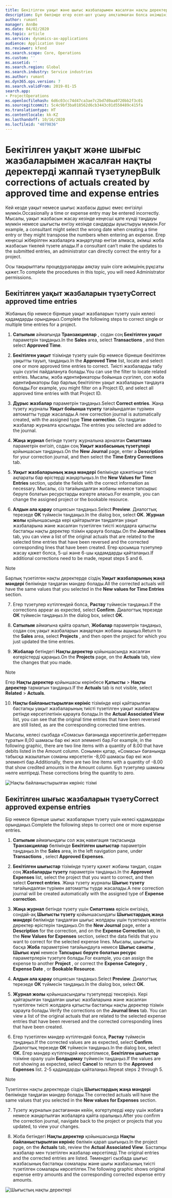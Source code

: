 ```yaml
---
title: Бекітілген уақыт және шығыс жазбаларымен жасалған нақты деректерді жаппай түзетулер
description: Бұл бөлімде егер есеп-шот ұсыну аяқталмаған болса әкімшінің бұған дейін бекітілген уақыт немесе шығыс жазбаларына бірлі-жарым немесе жаппай түзетулер енгізуі жөнінде түсінік беріледі.
author: rumant
manager: AnnBe
ms.date: 04/02/2020
ms.topic: article
ms.service: dynamics-ax-applications
audience: Application User
ms.reviewer: kfend
ms.search.scope: Core, Operations
ms.custom: ''
ms.assetid: ''
ms.search.region: Global
ms.search.industry: Service industries
ms.author: rumant
ms.dyn365.ops.version: 7
ms.search.validFrom: 2019-01-15
search.app:
- ProjectOperations
ms.openlocfilehash: 6d6c03cc74d47ca3ae7c2bd7d0aa0720bb2f3c01
ms.sourcegitcommit: 5c4c9bf3ba018562d6cb3443c01d550489c415fa
ms.translationtype: HT
ms.contentlocale: kk-KZ
ms.lasthandoff: 10/16/2020
ms.locfileid: "4079836"
---
```

# <a name="bulk-corrections-of-actuals-created-by-approved-time-and-expense-entries"></a><span data-ttu-id="aa519-103">Бекітілген уақыт және шығыс жазбаларымен жасалған нақты деректерді жаппай түзетулер</span><span class="sxs-lookup"><span data-stu-id="aa519-103">Bulk corrections of actuals created by approved time and expense entries</span></span>

<span data-ttu-id="aa519-104">Кей кезде уақыт немесе шығыс жазбасы дұрыс емес енгізілуі мүмкін.</span><span class="sxs-lookup"><span data-stu-id="aa519-104">Occasionally a time or expense entry may be entered incorrectly.</span></span> <span data-ttu-id="aa519-105">Мысалы, уақыт жазбасын жасау кезінде кеңесші қате күнді таңдауы мүмкін немесе шығысты енгізу кезінде сандарды ауыстыруы мүмкін.</span><span class="sxs-lookup"><span data-stu-id="aa519-105">For example, a consultant might select the wrong date when creating a time entry or they might transpose the numbers when entering an expense.</span></span> <span data-ttu-id="aa519-106">Егер кеңесші жіберілген жазбаларға жаңартулар енгізе алмаса, әкімші жоба жазбасын тікелей түзете алады.</span><span class="sxs-lookup"><span data-stu-id="aa519-106">If a consultant can’t make the updates to the submitted entries, an administrator can directly correct the entry for a project.</span></span>

<span data-ttu-id="aa519-107">Осы тақырыптағы процедураларды аяқтау үшін сізге әкімшінің рұқсаты қажет.</span><span class="sxs-lookup"><span data-stu-id="aa519-107">To complete the procedures in this topic, you will need Administrator permissions.</span></span>

## <a name="correct-approved-time-entries"></a><span data-ttu-id="aa519-108">Бекітілген уақыт жазбаларын түзету</span><span class="sxs-lookup"><span data-stu-id="aa519-108">Correct approved time entries</span></span>     

<span data-ttu-id="aa519-109">Жобаның бір немесе бірнеше уақыт жазбаларын түзету үшін келесі қадамдарды орындаңыз.</span><span class="sxs-lookup"><span data-stu-id="aa519-109">Complete the following steps to correct single or multiple time entries for a project.</span></span>

1. <span data-ttu-id="aa519-110">**Сатылым** аймағында **Транзакциялар** , содан соң **Бекітілген уақыт** параметрін таңдаңыз.</span><span class="sxs-lookup"><span data-stu-id="aa519-110">In the **Sales** area, select **Transactions** , and then select **Approved Time**.</span></span> 

2. <span data-ttu-id="aa519-111">**Бекітілген уақыт** тізімінде түзету үшін бір немесе бірнеше бекітілген уақытты тауып, таңдаңыз.</span><span class="sxs-lookup"><span data-stu-id="aa519-111">In the **Approved Time** list, locate and select one or more approved time entries to correct.</span></span> <span data-ttu-id="aa519-112">Тиісті жазбаларды табу үшін сүзгіні пайдалануға болады.</span><span class="sxs-lookup"><span data-stu-id="aa519-112">You can use the filter to locate related entries.</span></span> <span data-ttu-id="aa519-113">Мысалы, жоба идентификаторы бойынша сүзгілеп, сол жоба идентификаторы бар барлық бекітіліген уақыт жазбаларын таңдауға болады.</span><span class="sxs-lookup"><span data-stu-id="aa519-113">For example, you might filter on a Project ID, and select all approved time entries with that Project ID.</span></span>

3. <span data-ttu-id="aa519-114">**Дұрыс жазбалар** параметрін таңдаңыз.</span><span class="sxs-lookup"><span data-stu-id="aa519-114">Select **Correct entries**.</span></span> <span data-ttu-id="aa519-115">Жаңа түзету журналы **Уақыт бойынша түзету** тағайындалған түрімен автоматты түрде жасалады.</span><span class="sxs-lookup"><span data-stu-id="aa519-115">A new correction journal is automatically created, with the assigned type **Time correction**.</span></span> <span data-ttu-id="aa519-116">Сіз таңдаған жазбалар журналға қосылады.</span><span class="sxs-lookup"><span data-stu-id="aa519-116">The entries you selected are added to the journal.</span></span> 

4. <span data-ttu-id="aa519-117">**Жаңа журнал** бетінде түзету журналына арналған **Сипаттама** параметрін енгізіп, содан соң **Уақыт жазбасының түзетулері** қойыншасын таңдаңыз.</span><span class="sxs-lookup"><span data-stu-id="aa519-117">On the **New Journal** page, enter a **Description** for your correction journal, and then select the **Time Entry Corrections** tab.</span></span>  
5. <span data-ttu-id="aa519-118">**Уақыт жазбаларының жаңа мәндері** бөлімінде қажетінше тиісті ақпараты бар өрістерді жаңартыңыз.</span><span class="sxs-lookup"><span data-stu-id="aa519-118">In the **New Values for Time Entries** section, update the fields with the correct information as necessary.</span></span> <span data-ttu-id="aa519-119">Мысалы, сіз тағайындалған жобаны немесе тапсырыс беруге болатын ресурстарды өзгерте аласыз.</span><span class="sxs-lookup"><span data-stu-id="aa519-119">For example, you can change the assigned project or the bookable resource.</span></span>

6. <span data-ttu-id="aa519-120">**Алдын ала қарау** опциясын таңдаңыз.</span><span class="sxs-lookup"><span data-stu-id="aa519-120">Select **Preview**.</span></span> <span data-ttu-id="aa519-121">Диалогтық терезеде **ОК** түймесін таңдаңыз.</span><span class="sxs-lookup"><span data-stu-id="aa519-121">In the dialog box, select **OK**.</span></span> <span data-ttu-id="aa519-122">**Журнал жолы** қойыншасында кері қайтарылған таңдалған уақыт жазбаларына және жасалған түзетілген тиісті жолдарға қатысты бастапқы нақты деректер тізімін қарауға болады.</span><span class="sxs-lookup"><span data-stu-id="aa519-122">On the **Journal lines** tab, you can view a list of the original actuals that are related to the selected time entries that have been reversed and the corrected corresponding lines that have been created.</span></span> <span data-ttu-id="aa519-123">Егер қосымша түзетулер жасау қажет болса, 5-ші және 6-шы қадамдарды қайталаңыз.</span><span class="sxs-lookup"><span data-stu-id="aa519-123">If additional corrections need to be made, repeat steps 5 and 6.</span></span> 

> [!NOTE]
> <span data-ttu-id="aa519-124">Барлық түзетілген нақты деректерде сіздің **Уақыт жазбаларының жаңа мәндері** бөлімінде таңдаған мәндер болады.</span><span class="sxs-lookup"><span data-stu-id="aa519-124">All the corrected actuals will have the same values that you selected in the **New values for Time Entries** section.</span></span>

7. <span data-ttu-id="aa519-125">Егер түзетулер күтілгендей болса, **Растау** түймесін таңдаңыз.</span><span class="sxs-lookup"><span data-stu-id="aa519-125">If the corrections appear as expected, select **Confirm**.</span></span> <span data-ttu-id="aa519-126">Диалогтық терезеде **ОК** түймесін таңдаңыз.</span><span class="sxs-lookup"><span data-stu-id="aa519-126">In the dialog box, select **OK**.</span></span>

8. <span data-ttu-id="aa519-127">**Сатылым** аймағына қайта оралып, **Жобалар** параметрін таңдаңыз, содан соң уақыт жазбаларын жаңартқан жобаны ашыңыз.</span><span class="sxs-lookup"><span data-stu-id="aa519-127">Return to the **Sales** area, select **Projects** , and then open the project for which you just updated the time entries.</span></span> 

9. <span data-ttu-id="aa519-128">**Жобалар** бетіндегі **Нақты деректер** қойыншасында жасалған өзгерістерді қараңыз.</span><span class="sxs-lookup"><span data-stu-id="aa519-128">On the **Projects** page, on the **Actuals** tab, view the changes that you made.</span></span> 

> [!NOTE]
> <span data-ttu-id="aa519-129">Егер **Нақты деректер** қойыншасы көрінбесе **Қатысты** > **Нақты деректер** тармағын таңдаңыз.</span><span class="sxs-lookup"><span data-stu-id="aa519-129">If the **Actuals** tab is not visible, select **Related** > **Actuals**.</span></span>  

10. <span data-ttu-id="aa519-130">**Нақты байланыстырылған көрініс** тізімінде кері қайтарылған бастапқы уақыт жазбаларының тиісті түзетілген уақыт жазбалары ретінде көрсетілетінін қарауға болады.</span><span class="sxs-lookup"><span data-stu-id="aa519-130">In the **Actual Associated View** list, you can see that the original time entries that have been reversed are still listed, as are the corresponding corrected time entries.</span></span> 

<span data-ttu-id="aa519-131">Мысалы, келесі сызбада «Сомасы» бағанында көрсетілетін дебеттерден тұратын 8,00 шамасы бар екі жол элементі бар.</span><span class="sxs-lookup"><span data-stu-id="aa519-131">For example, in the following graphic, there are two line items with a quantity of 8.00 that have debits listed in the Amount column.</span></span> <span data-ttu-id="aa519-132">Сонымен қатар, «Сомасы» бағанында табысқа жазылатын соманы көрсететін -8,00 шамасы бар екі жол элементі бар.</span><span class="sxs-lookup"><span data-stu-id="aa519-132">Additionally, there are two line items with a quantity of -8.00 that show credited amounts in the Amount column.</span></span> <span data-ttu-id="aa519-133">Бұл түзетулер шаманы нөлге келтіреді.</span><span class="sxs-lookup"><span data-stu-id="aa519-133">These corrections bring the quantity to zero.</span></span>

![Нақты байланыстырылған көрініс тізімі](https://github.com/MicrosoftDocs/dynamics-365-customer-engagement-pr/blob/bulk-corrections-actuals-created-by-approved-time-expense-entries.md/time-actuals.png)
 
## <a name="correct-approved-expense-entries"></a><span data-ttu-id="aa519-135">Бекітілген шығыс жазбаларын түзету</span><span class="sxs-lookup"><span data-stu-id="aa519-135">Correct approved expense entries</span></span>

<span data-ttu-id="aa519-136">Бір немесе бірнеше шығыс жазбаларын түзету үшін келесі қадамдарды орындаңыз.</span><span class="sxs-lookup"><span data-stu-id="aa519-136">Complete the following steps to correct one or more expense entries.</span></span> 

1. <span data-ttu-id="aa519-137">**Сатылым** аймағындағы сол жақ навигация тақтасында **Транзакциялар** бөлімінде **Бекітілген шығыстар** параметрін таңдаңыз.</span><span class="sxs-lookup"><span data-stu-id="aa519-137">In the **Sales** area, in the left navigation pane, under **Transactions** , select **Approved Expenses**.</span></span>

2. <span data-ttu-id="aa519-138">**Бекітілген шығыстар** тізімінде түзету қажет жобаны таңдап, содан соң **Жазбаларды түзету** параметрін таңдаңыз.</span><span class="sxs-lookup"><span data-stu-id="aa519-138">In the **Approved Expenses** list, select the project that you want to correct, and then select **Correct entries**.</span></span> <span data-ttu-id="aa519-139">Жаңа түзету журналы **Шығыс түзету** тағайындалған түрімен автоматты түрде жасалады.</span><span class="sxs-lookup"><span data-stu-id="aa519-139">A new correction journal will be created automatically with the assigned type of **Expense correction**.</span></span> 

3. <span data-ttu-id="aa519-140">**Жаңа журнал** бетінде түзету үшін **Сипаттама** өрісін енгізіңіз, сондай-ақ **Шығысты түзету** қойыншасындағы **Шығыстардың жаңа мәндері** бөлімінде таңдалған шығыс жолдары үшін түзеткіңіз келетін деректер өрістерін таңдаңыз.</span><span class="sxs-lookup"><span data-stu-id="aa519-140">On the **New Journal** page, enter a **Description** for the correction, and on the **Expense Correction** tab, in the **New Values for Expenses** section, select the data fields that you want to correct for the selected expense lines.</span></span> <span data-ttu-id="aa519-141">Мысалы, шығысты басқа **Жоба** параметріне тағайындауға немесе **Шығыс санаты** , **Шығыс күні** немесе **Тапсырыс беруге болатын ресурс** параметрлерін түзетуге болады.</span><span class="sxs-lookup"><span data-stu-id="aa519-141">For example, you can assign the expense to another **Project** , or correct the **Expense Category** , **Expense Date** , or **Bookable Resource**.</span></span>

4. <span data-ttu-id="aa519-142">**Алдын ала қарау** опциясын таңдаңыз.</span><span class="sxs-lookup"><span data-stu-id="aa519-142">Select **Preview**.</span></span> <span data-ttu-id="aa519-143">Диалогтық терезеде **ОК** түймесін таңдаңыз.</span><span class="sxs-lookup"><span data-stu-id="aa519-143">In the dialog box, select **OK**.</span></span> 

5. <span data-ttu-id="aa519-144">**Журнал жолы** қойыншасындағы түзетулерді тексеріңіз. Кері қайтарылған таңдалған шығыс жазбаларына және жасалған түзетілген тиісті жолдарға қатысты бастапқы нақты деректер тізімін қарауға болады.</span><span class="sxs-lookup"><span data-stu-id="aa519-144">Verify the corrections on the **Journal lines** tab. You can view a list of the original actuals that are related to the selected expense entries that have been reversed and the corrected corresponding lines that have been created.</span></span>

6. <span data-ttu-id="aa519-145">Егер түзетілген мәндер күтілгендей болса, **Растау** түймесін таңдаңыз.</span><span class="sxs-lookup"><span data-stu-id="aa519-145">If the corrected values are as expected, select **Confirm**.</span></span> <span data-ttu-id="aa519-146">Диалогтық терезеде **ОК** түймесін таңдаңыз.</span><span class="sxs-lookup"><span data-stu-id="aa519-146">In the dialog box, select **OK.**</span></span> <span data-ttu-id="aa519-147">Егер мәндер күтілгендей көрсетілмесе, **Бекітілген шығыстар** тізіміне оралу үшін **Болдырмау** түймесін таңдаңыз.</span><span class="sxs-lookup"><span data-stu-id="aa519-147">If the values are not showing as expected, select **Cancel** to return to the **Approved Expenses** list.</span></span> <span data-ttu-id="aa519-148">2-5 қадамдарды қайталаңыз.</span><span class="sxs-lookup"><span data-stu-id="aa519-148">Repeat steps 2 through 5.</span></span> 

> [!NOTE]
> <span data-ttu-id="aa519-149">Түзетілген нақты деректерде сіздің **Шығыстардың жаңа мәндері** бөлімінде таңдаған мәндер болады.</span><span class="sxs-lookup"><span data-stu-id="aa519-149">The corrected actuals will have the same values that you selected in the **New values for Expenses** section.</span></span>

7. <span data-ttu-id="aa519-150">Түзету журналын растағаннан кейін, өзгертулерді көру үшін жобаға немесе жаңартылған жобаларға қайта оралыңыз.</span><span class="sxs-lookup"><span data-stu-id="aa519-150">After you confirm the correction journal, navigate back to the project or projects that you updated, to view your changes.</span></span>  

8. <span data-ttu-id="aa519-151">Жоба бетіндегі **Нақты деректер** қойыншасында **Нақты байланыстырылған көрініс** бөлімін қарап шығыңыз.</span><span class="sxs-lookup"><span data-stu-id="aa519-151">In the project page, on the **Actuals** tab, review the **Actual Associated View**.</span></span> <span data-ttu-id="aa519-152">Бастапқы жазбалар мен түзетілген жазбалар көрсетіледі.</span><span class="sxs-lookup"><span data-stu-id="aa519-152">The original entries and the corrected entries are listed.</span></span> <span data-ttu-id="aa519-153">Төмендегі сызбада шығыс жазбасының бастапқы сомалары және шығы жазбасының тиісті түзетілген сомалары көрсетілген.</span><span class="sxs-lookup"><span data-stu-id="aa519-153">The following graphic shows original expense entry amounts and the corresponding corrected expense entry amounts.</span></span> 

![Шығыстың нақты деректері](https://user-images.githubusercontent.com/60806505/77122219-4cd52900-69fa-11ea-8349-ccd2ffebf640.png)
